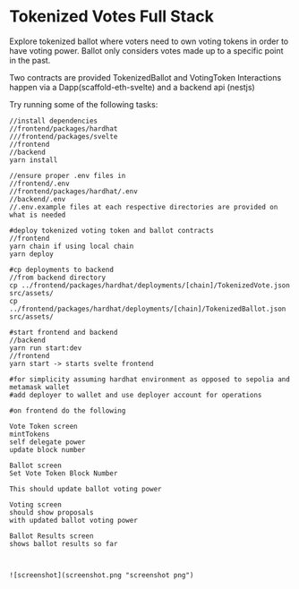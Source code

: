 # Tokenized Votes Full Stack
Explore tokenized ballot where voters need to own
voting tokens in order to have voting power.  Ballot
only considers votes made up to a specific point 
in the past.  

Two contracts are provided TokenizedBallot and VotingToken
Interactions happen via a Dapp(scaffold-eth-svelte) and a backend api (nestjs)

Try running some of the following tasks:

```shell
//install dependencies
//frontend/packages/hardhat
///frontend/packages/svelte
//frontend 
//backend
yarn install 

//ensure proper .env files in
//frontend/.env
//frontend/packages/hardhat/.env
//backend/.env
//.env.example files at each respective directories are provided on what is needed

#deploy tokenized voting token and ballot contracts
//frontend
yarn chain if using local chain
yarn deploy

#cp deployments to backend 
//from backend directory
cp ../frontend/packages/hardhat/deployments/[chain]/TokenizedVote.json src/assets/
cp ../frontend/packages/hardhat/deployments/[chain]/TokenizedBallot.json src/assets/

#start frontend and backend 
//backend 
yarn run start:dev
//frontend 
yarn start -> starts svelte frontend 

#for simplicity assuming hardhat environment as opposed to sepolia and metamask wallet 
#add deployer to wallet and use deployer account for operations 

#on frontend do the following

Vote Token screen
mintTokens
self delegate power
update block number

Ballot screen 
Set Vote Token Block Number 

This should update ballot voting power 

Voting screen
should show proposals
with updated ballot voting power

Ballot Results screen 
shows ballot results so far



![screenshot](screenshot.png "screenshot png")

